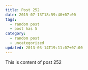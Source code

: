 ```yaml
---
title: Post 252
date: 2015-07-13T18:59:40+07:00
tags:
  - random post
  - post has 5
category:
  - random post
  - uncategorized
updated: 2013-03-14T19:11:07+07:00
---
```

This is content of post 252